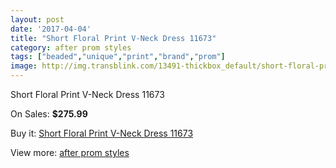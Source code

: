 ```yaml
---
layout: post
date: '2017-04-04'
title: "Short Floral Print V-Neck Dress 11673"
category: after prom styles
tags: ["beaded","unique","print","brand","prom"]
image: http://img.transblink.com/13491-thickbox_default/short-floral-print-v-neck-dress-11673.jpg
---
```

Short Floral Print V-Neck Dress 11673

On Sales: **$275.99**
<a href="https://www.transblink.com/en/after-prom-styles/4324-short-floral-print-v-neck-dress-11673.html"><amp-img layout="responsive" width="600" height="600" src="//img.transblink.com/13491-thickbox_default/short-floral-print-v-neck-dress-11673.jpg" alt="Short Floral Print V-Neck Dress 11673 0" /></a>
<a href="https://www.transblink.com/en/after-prom-styles/4324-short-floral-print-v-neck-dress-11673.html"><amp-img layout="responsive" width="600" height="600" src="//img.transblink.com/13494-thickbox_default/short-floral-print-v-neck-dress-11673.jpg" alt="Short Floral Print V-Neck Dress 11673 1" /></a>
<a href="https://www.transblink.com/en/after-prom-styles/4324-short-floral-print-v-neck-dress-11673.html"><amp-img layout="responsive" width="600" height="600" src="//img.transblink.com/13493-thickbox_default/short-floral-print-v-neck-dress-11673.jpg" alt="Short Floral Print V-Neck Dress 11673 2" /></a>
<a href="https://www.transblink.com/en/after-prom-styles/4324-short-floral-print-v-neck-dress-11673.html"><amp-img layout="responsive" width="600" height="600" src="//img.transblink.com/13492-thickbox_default/short-floral-print-v-neck-dress-11673.jpg" alt="Short Floral Print V-Neck Dress 11673 3" /></a>

Buy it: [Short Floral Print V-Neck Dress 11673](https://www.transblink.com/en/after-prom-styles/4324-short-floral-print-v-neck-dress-11673.html "Short Floral Print V-Neck Dress 11673")

View more: [after prom styles](https://www.transblink.com/en/55-after-prom-styles "after prom styles")